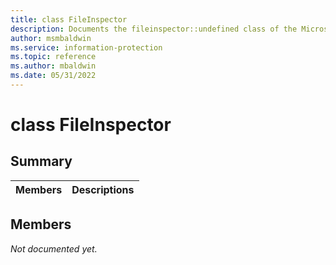 ```yaml
---
title: class FileInspector 
description: Documents the fileinspector::undefined class of the Microsoft Information Protection (MIP) SDK.
author: msmbaldwin
ms.service: information-protection
ms.topic: reference
ms.author: mbaldwin
ms.date: 05/31/2022
---
```


# class FileInspector 
  
## Summary
 Members                        | Descriptions                                
--------------------------------|---------------------------------------------
  
## Members
_Not documented yet._
